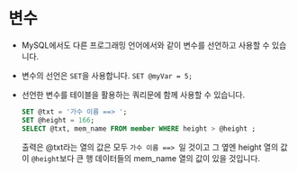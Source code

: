 # 변수

- MySQL에서도 다른 프로그래밍 언어에서와 같이 변수를 선언하고 사용할 수 있습니다.

- 변수의 선언은 `SET`을 사용합니다. `SET @myVar = 5;`

- 선언한 변수를 테이블을 활용하는 쿼리문에 함께 사용할 수 있습니다.
  ```SQL
  SET @txt = '가수 이름 ==> ';
  SET @height = 166;
  SELECT @txt, mem_name FROM member WHERE height > @height ;
  ```
  출력은 @txt라는 열의 값은 모두 `가수 이름 ==> `일 것이고 그 옆엔 height 열의 값이 `@height`보다 큰 행 데이터들의 mem_name 열의 값이 있을 것입니다.
